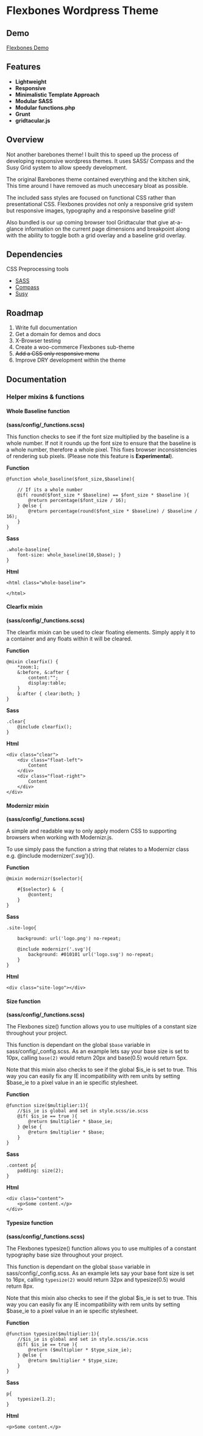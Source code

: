 # Flexbones Wordpress Theme

## Demo

[Flexbones Demo](http://www.roikles.com/flexbones/)

## Features

* __Lightweight__
* __Responsive__ 
* __Minimalistic Template Approach__ 
* __Modular SASS__ 
* __Modular functions.php__
* __Grunt__
* __gridtacular.js__

## Overview

Not another barebones theme! I built this to speed up the process of developing responsive wordpress themes. It uses SASS/ Compass and the Susy Grid system to allow speedy development.

The original Barebones theme contained everything and the kitchen sink, This time around I have removed as much uneccesary bloat as possible.

The included sass styles are focused on functional CSS rather than presentational CSS. Flexbones provides not only a responsive grid system but responsive images, typography and a responsive baseline grid!

Also bundled is our up coming browser tool Gridtacular that give at-a-glance information on the current page dimensions and breakpoint along with the ability to toggle both a grid overlay and a baseline grid overlay.


## Dependencies

CSS Preprocessing tools

* [SASS](http://sass-lang.com)
* [Compass](http://compass-style.org)
* [Susy](http://susy.oddbird.net/)

## Roadmap

1. Write full documentation
2. Get a domain for demos and docs
3. X-Browser testing
4. Create a woo-commerce Flexbones sub-theme
5. ~~Add a CSS only responsive menu~~
6. Improve DRY development within the theme

## Documentation

### Helper mixins & functions

#### Whole Baseline function 

**(sass/config/_functions.scss)**

This function checks to see if the font size multiplied by the baseline is a whole number. If not it rounds up the font size to ensure that the baseline is a whole number, therefore a whole pixel. This fixes browser inconsistencies of rendering sub pixels. (Please note this feature is **Experimental**).

**Function** 

```
@function whole_baseline($font_size,$baseline){

	// If its a whole number
	@if( round($font_size * $baseline) == $font_size * $baseline ){
		@return percentage($font_size / 16);
	} @else {
		@return percentage(round($font_size * $baseline) / $baseline / 16);
	}
}
```
**Sass**

```
.whole-baseline{
	font-size: whole_baseline(10,$base); }
}
```

**Html**

```
<html class="whole-baseline">
	
</html>
```

#### Clearfix mixin

**(sass/config/_functions.scss)**

The clearfix mixin can be used to clear floating elements. Simply apply it to a container and any floats within it will be cleared.

**Function** 

```
@mixin clearfix() {
	*zoom:1;
	&:before, &:after {
	    content:"";
	    display:table;
	}
	&:after { clear:both; }
}
```
**Sass**

```
.clear{
	@include clearfix();
}
```

**Html**

```
<div class="clear">
	<div class="float-left">
		Content
	</div>
	<div class="float-right">
		Content
	</div>
</div>
```

#### Modernizr mixin

**(sass/config/_functions.scss)**

A simple and readable way to only apply modern CSS to supporting browsers when working with Modernizr.js.

To use simply pass the function a string that relates to a Modernizr class e.g. @include modernizer('.svg'){}.

**Function** 

```
@mixin modernizr($selector){

	#{$selector} &	{
		@content;
	}
}
```
**Sass**

```
.site-logo{

	background: url('logo.png') no-repeat;
	
	@include modernizr('.svg'){
		background: #010101 url('logo.svg') no-repeat;
	}
}

```

**Html**

```
<div class="site-logo"></div>
```

#### Size function

**(sass/config/_functions.scss)**

The Flexbones size() function allows you to use multiples of a constant size throughout your project.

This function is dependant on the global ```$base``` variable in sass/config/_config.scss. As an example lets say your base size is set to 10px, calling ```base(2)``` would return 20px and base(0.5) would return 5px.

Note that this mixin also checks to see if the global $is_ie is set to true. This way you can easily fix any IE incompatibility with rem units by setting $base_ie to a pixel value in an ie specific stylesheet.


**Function** 

```
@function size($multiplier:1){
	//$is_ie is global and set in style.scss/ie.scss
	@if( $is_ie == true ){
		@return $multiplier * $base_ie;
	} @else {
		@return $multiplier * $base;
	}
}
```
**Sass**

```
.content p{
	padding: size(2);
}

```

**Html**

```
<div class="content">
	<p>Some content.</p>
</div>
```

#### Typesize function

**(sass/config/_functions.scss)**

The Flexbones typesize() function allows you to use multiples of a constant typography base size throughout your project.

This function is dependant on the global ```$base``` variable in sass/config/_config.scss. As an example lets say your base font size is set to 16px, calling ```typesize(2)``` would return 32px and typesize(0.5) would return 8px.

Note that this mixin also checks to see if the global $is_ie is set to true. This way you can easily fix any IE incompatibility with rem units by setting $base_ie to a pixel value in an ie specific stylesheet.


**Function** 

```
@function typesize($multiplier:1){
	//$is_ie is global and set in style.scss/ie.scss
	@if( $is_ie == true ){
		@return ($multiplier * $type_size_ie);
	} @else {
		@return $multiplier * $type_size;
	}
}
```
**Sass**

```
p{
	typesize(1.2);
}

```

**Html**

```
<p>Some content.</p>
```






